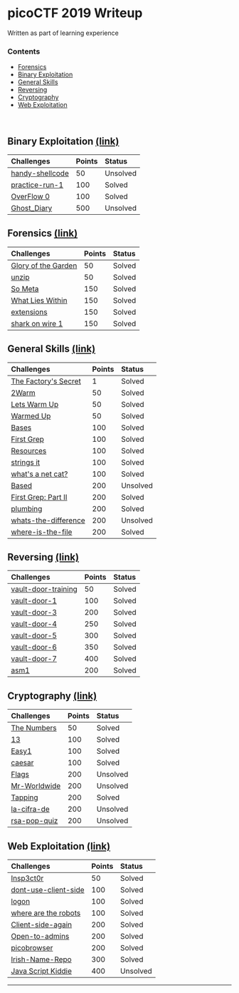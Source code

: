 # picoCTF 2019 Writeup

Written as part of learning experience

### Contents

*   [Forensics](#forensics-link)
*   [Binary Exploitation](#binary-exploitation-link)
*   [General Skills](#general-skills-link)
*   [Reversing](#reversing-link)
*   [Cryptography](#cryptography-link)
*   [Web Exploitation](#web-exploitation-link)

<br/>

## Binary Exploitation [(link)](binary-exploitation)

| Challenges                                 | Points     | Status |
|:-------------------------------------------|:-----------|:-------|
| [handy-shellcode](binary-exploitation#handy-shellcode)     | 50         | Unsolved |
| [practice-run-1](binary-exploitation#practice-run-1)        | 100        | Solved |
| [OverFlow 0](binary-exploitation#OverFlow-0)        | 100        | Solved |
| [Ghost_Diary](binary-exploitation#Ghost_Diary)                 | 500        | Unsolved |

## Forensics [(link)](forensics)

| Challenges                                                     | Points | Status |
|:---------------------------------------------------------------|:-------|:-------|
| [Glory of the Garden](forensics#Glory-of-the-Garden)           | 50     | Solved |
| [unzip](forensics#unzip)            							 | 50     | Solved |
| [So Meta](forensics#so-meta)                          		 | 150    | Solved |
| [What Lies Within](forensics#what-lies-within) 		         | 150    | Solved |
| [extensions](forensics#extensions) 						     | 150    | Solved |
| [shark on wire 1](forensics#shark-on-wire-1) 				     | 150    | Solved |

## General Skills [(link)](general-skills)

| Challenges                                        | Points     | Status |
|:--------------------------------------------------|:-----------|:-------|
| [The Factory's Secret](general-skills#The-Factorys-Secret)            | 1           | Solved |
| [2Warm](general-skills#2Warm)           								 | 50          | Solved |
| [Lets Warm Up](general-skills#Lets-Warm-Up)           				 | 50          | Solved |
| [Warmed Up](general-skills#Warmed-Up)             					 | 50          | Solved |
| [Bases](general-skills#bases)                  						 | 100         | Solved |
| [First Grep](general-skills#First-Grep)                 				 | 100         | Solved |
| [Resources](general-skills#Resources)                 				 | 100         | Solved |
| [strings it](general-skills#strings-it)                 				 | 100         | Solved |
| [what's a net cat?](general-skills#whats-a-netcat?)                    | 100         | Solved |
| [Based ](general-skills#based)                 					     | 200         | Unsolved |
| [First Grep: Part II ](general-skills#First-Grep-Part-II )             | 200         | Solved |
| [plumbing ](general-skills#plumbing)                       	         | 200         | Solved |
| [whats-the-difference ](general-skills#whats-the-difference)           | 200         | Unsolved |
| [where-is-the-file](general-skills#where-is-the-file )               | 200         | Solved |

## Reversing [(link)](reversing)
| Challenges                                  | Points     | Status |
|:--------------------------------------------|:-----------|:-------|
| [vault-door-training](reversing#vault-door-training)      | 50         | Solved |
| [vault-door-1](reversing#vault-door-1)       				| 100        | Solved |
| [vault-door-3](reversing#vault-door-3)       				| 200        | Solved |
| [vault-door-4](reversing#vault-door-4)       				| 250        | Solved |
| [vault-door-5](reversing#vault-door-5)       				| 300        | Solved |
| [vault-door-6](reversing#vault-door-6)       				| 350        | Solved |
| [vault-door-7](reversing#vault-door-7)       				| 400        | Solved |
| [asm1](reversing#vasm1)       							| 200        | Solved |


## Cryptography [(link)](cryptography)
| Challenges                                                | Points     | Status   |
|:----------------------------------------------------------|:-----------|:---------|
| [The Numbers ](cryptography#The-Numbers)       		 	 | 50        | Solved   |
| [13](cryptography#13)          							 | 100        | Solved   |
| [Easy1](cryptography#Easy1)         				   		  | 100        | Solved   |
| [caesar](cryptography#caesar)         				     | 100        | Solved   |
| [Flags](cryptography#Flags)           					 | 200        | Unsolved   |
| [Mr-Worldwide](cryptography#Mr-Worldwide)           					 | 200        | Unsolved   |
| [Tapping](cryptography#Tapping)           					 | 200        | Solved   |
| [la-cifra-de](cryptography#la-cifra-de)           					 | 200        | Unsolved   |
| [rsa-pop-quiz](cryptography#rsa-pop-quiz)           					 | 200        | Unsolved   |

## Web Exploitation [(link)](web-exploitation)
| Challenges                                                            | Points | Status |
|:----------------------------------------------------------------------|:-------|:-------|
| [Insp3ct0r](web-exploitation#Insp3ct0r)                               | 50     | Solved   |
| [dont-use-client-side](web-exploitation#dont-use-client-side)         | 100    | Solved |
| [logon](web-exploitation#logon)                                       | 100    | Solved |
| [where are the robots](web-exploitation#where-are-the-robots)         | 100    | Solved   |
| [Client-side-again](web-exploitation#Client-side-again)              | 200    | Solved |
| [Open-to-admins](web-exploitation#Open-to-admins)         			| 200    | Solved |
| [picobrowser](web-exploitation#picobrowser)         					| 200    | Solved |
| [Irish-Name-Repo](web-exploitation#Irish-Name-Repo)         			| 300    | Solved |
| [Java Script Kiddie](web-exploitation#JavaScript-Kiddie)              | 400    | Unsolved |

- - -
